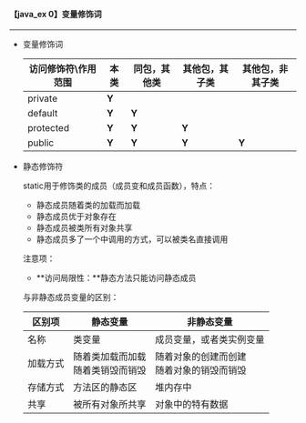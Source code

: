#### 【java_ex 0】变量修饰词

-----------------------

* 变量修饰词

  | 访问修饰符\作用范围 | 本类  | 同包，其他类 | 其他包，其子类 | 其他包，非其子类 |
  | ------------------- | ----- | ------------ | -------------- | ---------------- |
  | private             | **Y** |              |                |                  |
  | default             | **Y** | **Y**        |                |                  |
  | protected           | **Y** | **Y**        | **Y**          |                  |
  | public              | **Y** | **Y**        | **Y**          | **Y**            |

* 静态修饰符

  static用于修饰类的成员（成员变和成员函数），特点：

  - 静态成员随着类的加载而加载
  - 静态成员优于对象存在
  - 静态成员被类所有对象共享
  - 静态成员多了一个中调用的方式，可以被类名直接调用

  注意项：

  - **访问局限性：**静态方法只能访问静态成员

  与非静态成员变量的区别：

  | 区别项   | 静态变量                               | 非静态变量                                     |
  | -------- | -------------------------------------- | ---------------------------------------------- |
  | 名称     | 类变量                                 | 成员变量，或者类实例变量                       |
  | 加载方式 | 随着类加载而加载<br />随着类销毁而销毁 | 随着对象的创建而创建<br />随着对象的销毁而销毁 |
  | 存储方式 | 方法区的静态区                         | 堆内存中                                       |
  | 共享     | 被所有对象所共享                       | 对象中的特有数据                               |

  